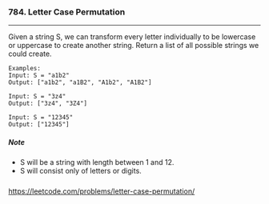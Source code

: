 ### 784. Letter Case Permutation
___
Given a string S, we can transform every letter individually to be lowercase or uppercase to create another string.  Return a list of all possible strings we could create.

```
Examples:
Input: S = "a1b2"
Output: ["a1b2", "a1B2", "A1b2", "A1B2"]

Input: S = "3z4"
Output: ["3z4", "3Z4"]

Input: S = "12345"
Output: ["12345"]

```

##### Note
+ S will be a string with length between 1 and 12.
+ S will consist only of letters or digits.

#####
https://leetcode.com/problems/letter-case-permutation/

